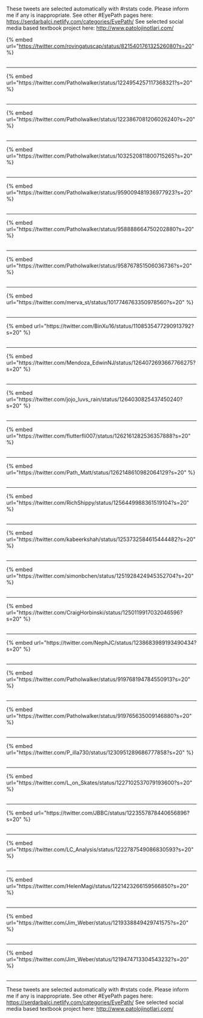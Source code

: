 

These tweets are selected automatically with #rstats code. Please inform me if any is inappropriate.
See other #EyePath pages here: https://serdarbalci.netlify.com/categories/EyePath/ 
See selected social media based textbook project here: http://www.patolojinotlari.com/

{% embed url="https://twitter.com/rovingatuscap/status/821540176132526080?s=20" %}<br>
<br>
<hr>
{% embed url="https://twitter.com/Patholwalker/status/1224954257117368321?s=20" %}<br>
<br>
<hr>
{% embed url="https://twitter.com/Patholwalker/status/1223867081206026240?s=20" %}<br>
<br>
<hr>
{% embed url="https://twitter.com/Patholwalker/status/1032520811800715265?s=20" %}<br>
<br>
<hr>
{% embed url="https://twitter.com/Patholwalker/status/959009481936977923?s=20" %}<br>
<br>
<hr>
{% embed url="https://twitter.com/Patholwalker/status/958888664750202880?s=20" %}<br>
<br>
<hr>
{% embed url="https://twitter.com/Patholwalker/status/958767851506036736?s=20" %}<br>
<br>
<hr>
{% embed url="https://twitter.com/merva_st/status/1017746763350978560?s=20" %}<br>
<br>
<hr>
{% embed url="https://twitter.com/BinXu16/status/1108535477290913792?s=20" %}<br>
<br>
<hr>
{% embed url="https://twitter.com/Mendoza_EdwinNJ/status/1264072693667766275?s=20" %}<br>
<br>
<hr>
{% embed url="https://twitter.com/jojo_luvs_rain/status/1264030825437450240?s=20" %}<br>
<br>
<hr>
{% embed url="https://twitter.com/flutterfli007/status/1262161282536357888?s=20" %}<br>
<br>
<hr>
{% embed url="https://twitter.com/Path_Matt/status/1262148610982064129?s=20" %}<br>
<br>
<hr>
{% embed url="https://twitter.com/RichShippy/status/1256449988361519104?s=20" %}<br>
<br>
<hr>
{% embed url="https://twitter.com/kabeerkshah/status/1253732584615444482?s=20" %}<br>
<br>
<hr>
{% embed url="https://twitter.com/simonbchen/status/1251928424945352704?s=20" %}<br>
<br>
<hr>
{% embed url="https://twitter.com/CraigHorbinski/status/1250119917032046596?s=20" %}<br>
<br>
<hr>
{% embed url="https://twitter.com/NephJC/status/1238683989193490434?s=20" %}<br>
<br>
<hr>
{% embed url="https://twitter.com/Patholwalker/status/919768194784550913?s=20" %}<br>
<br>
<hr>
{% embed url="https://twitter.com/Patholwalker/status/919765635009146880?s=20" %}<br>
<br>
<hr>
{% embed url="https://twitter.com/P_illa730/status/1230951289686777858?s=20" %}<br>
<br>
<hr>
{% embed url="https://twitter.com/L_on_Skates/status/1227102537079193600?s=20" %}<br>
<br>
<hr>
{% embed url="https://twitter.com/JBBC/status/1223557878440656896?s=20" %}<br>
<br>
<hr>
{% embed url="https://twitter.com/LC_Analysis/status/1222787549086830593?s=20" %}<br>
<br>
<hr>
{% embed url="https://twitter.com/HelenMagi/status/1221423266159566850?s=20" %}<br>
<br>
<hr>
{% embed url="https://twitter.com/Jim_Weber/status/1219338849429741575?s=20" %}<br>
<br>
<hr>
{% embed url="https://twitter.com/Jim_Weber/status/1219474713304543232?s=20" %}<br>
<br>
<hr>


These tweets are selected automatically with #rstats code. Please inform me if any is inappropriate.
See other #EyePath pages here: https://serdarbalci.netlify.com/categories/EyePath/ 
See selected social media based textbook project here: http://www.patolojinotlari.com/

